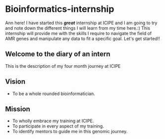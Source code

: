 # Bioinformatics-internship  
Ann here! I have started this ***great*** internship at ICIPE and I am going to try and note down the different things I will learn from my time here.:) This internship will provide me with the skills I require to navigate the field of AMR genes and manipulate any data to fit a specific goal. Let's get started!!  

## **Welcome to the diary of an intern**  
This is the description of my four month journey at ICIPE  
## **Vision**  
* To be a whole rounded bioinformatician.  
## **Mission**  
* To wholly embrace my training at ICIPE.  
* To participate in every aspect of my training.  
* To identify mentors to guide me in this genomic journey.  
